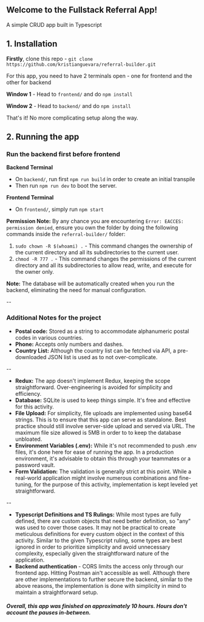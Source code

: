 
## Welcome to the Fullstack Referral App!
A simple CRUD app built in Typescript

## 1. Installation

**Firstly**, clone this repo - `git clone https://github.com/kristianguevara/referral-builder.git`

For this app, you need to have 2 terminals open - one for frontend and the other for backend

**Window 1** - Head to `frontend/` and do `npm install`

**Window 2** - Head to `backend/` and do `npm install`

That's it! No more complicating setup along  the way. 


## 2. Running the app

### Run the backend first before frontend

**Backend Terminal**
- On `backend/`, run first `npm run build` in order to create an initial transpile
- Then run `npm run dev` to boot the server.

**Frontend Terminal**
- On `frontend/`, simply run `npm start`

**Permission Note:** By any chance you are encountering `Error: EACCES: permission denied`, ensure you own the folder by doing the following commands inside the `referral-builder/` folder:
1. `sudo chown -R $(whoami) .` - This command changes the ownership of the current directory and all its subdirectories to the current user.
2. `chmod -R 777 .` - This command changes the permissions of the current directory and all its subdirectories to allow read, write, and execute for the owner only.


**Note:** The database will be automatically created when you run the backend, eliminating the need for manual configuration.

--

### Additional Notes for the project

-  **Postal code:** Stored as a string to accommodate alphanumeric postal codes in various countries.
-  **Phone:** Accepts only numbers and dashes.
-  **Country List:** Although the country list can be fetched via API, a pre-downloaded JSON list is used as to not over-complicate.

--

-  **Redux:** The app doesn't implement Redux, keeping the scope straightforward. Over-engineering is avoided for simplicity and efficiency.
-  **Database:** SQLite is used to keep things simple. It's free and effective for this activity.
-  **File Upload:** For simplicity, file uploads are implemented using base64 strings. This is to ensure that this app can serve as standalone. Best practice should still involve server-side upload and served via URL. The maximum file size allowed is 5MB in order to to keep the database unbloated.
-  **Environment Variables (.env):** While it's not recommended to push .env files, it's done here for ease of running the app. In a production environment, it's advisable to obtain this through your teammates or a password vault.
- **Form Validation:** The validation is generally strict at this point. While a real-world application might involve numerous combinations and fine-tuning, for the purpose of this activity, implementation is kept leveled yet straightforward.


--
- **Typescript Definitions and TS Rulings:** While most types are fully defined, there are custom objects that need better definition, so "any" was used to cover those cases. It may not be practical to create meticulous definitions for every custom object in the context of this activity. Similar to the given Typescript ruling, some types are best ignored in order to prioritize simplicity and avoid unnecessary complexity, especially given the straightforward nature of the application.
- **Backend authentication** - CORS limits the access only through our frontend app. Hitting Postman ain't accessible as well. Although there are other implementations to further secure the backend, similar to the above reasons, the implementation is done with simplicity in mind to maintain a straightforward setup.


##### Overall, this app was finished on approximately 10 hours. Hours don't account the pauses in-between.